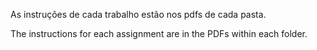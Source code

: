 As instruções de cada trabalho estão nos pdfs de cada pasta.

The instructions for each assignment are in the PDFs within each folder.
